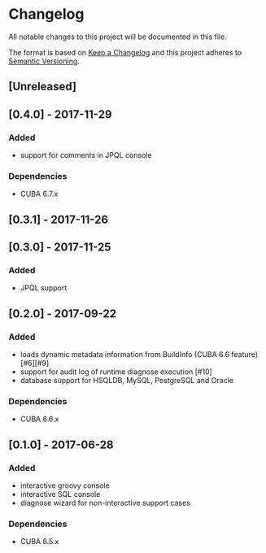 # Changelog
All notable changes to this project will be documented in this file.

The format is based on [Keep a Changelog](http://keepachangelog.com/en/1.0.0/)
and this project adheres to [Semantic Versioning](http://semver.org/spec/v2.0.0.html).

## [Unreleased]

## [0.4.0] - 2017-11-29

### Added
- support for comments in JPQL console

### Dependencies
- CUBA 6.7.x

## [0.3.1] - 2017-11-26


## [0.3.0] - 2017-11-25

### Added
- JPQL support

## [0.2.0] - 2017-09-22

### Added
- loads dynamic metadata information from BuildInfo (CUBA 6.6 feature) [#6][#9]
- support for audit log of runtime diagnose execution [#10]
- database support for HSQLDB, MySQL, PostgreSQL and Oracle

### Dependencies
- CUBA 6.6.x

## [0.1.0] - 2017-06-28

### Added
- interactive groovy console
- interactive SQL console
- diagnose wizard for non-interactive support cases


### Dependencies
- CUBA 6.5.x
